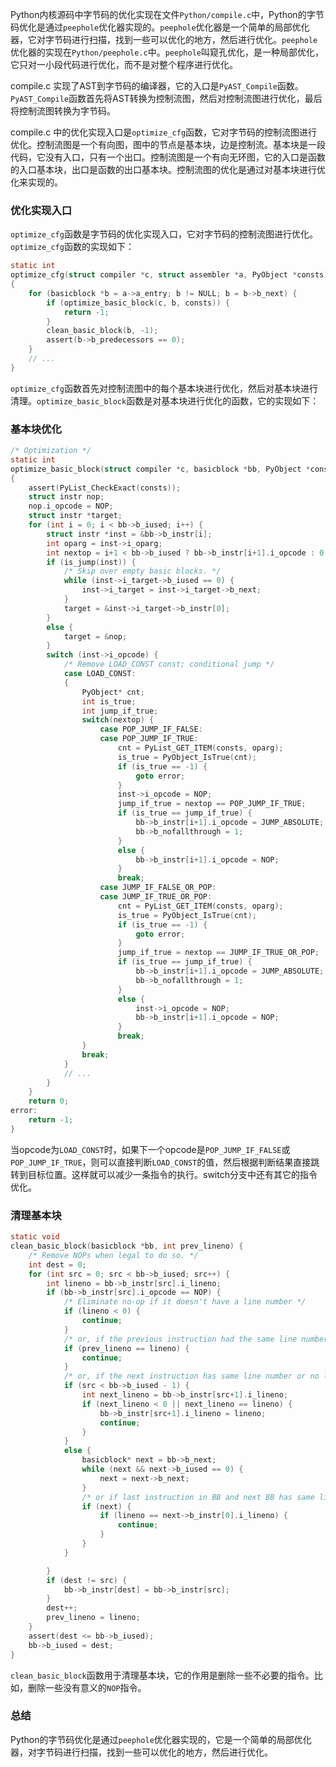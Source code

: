 
Python内核源码中字节码的优化实现在文件`Python/compile.c`中，Python的字节码优化是通过`peephole`优化器实现的。`peephole`优化器是一个简单的局部优化器，它对字节码进行扫描，找到一些可以优化的地方，然后进行优化。`peephole`优化器的实现在`Python/peephole.c`中。`peephole`叫窥孔优化，是一种局部优化，它只对一小段代码进行优化，而不是对整个程序进行优化。

compile.c 实现了AST到字节码的编译器，它的入口是`PyAST_Compile`函数。`PyAST_Compile`函数首先将AST转换为控制流图，然后对控制流图进行优化，最后将控制流图转换为字节码。

compile.c 中的优化实现入口是`optimize_cfg`函数，它对字节码的控制流图进行优化。控制流图是一个有向图，图中的节点是基本块，边是控制流。基本块是一段代码，它没有入口，只有一个出口。控制流图是一个有向无环图，它的入口是函数的入口基本块，出口是函数的出口基本块。控制流图的优化是通过对基本块进行优化来实现的。

### 优化实现入口

`optimize_cfg`函数是字节码的优化实现入口，它对字节码的控制流图进行优化。`optimize_cfg`函数的实现如下：

```c
static int
optimize_cfg(struct compiler *c, struct assembler *a, PyObject *consts)
{
    for (basicblock *b = a->a_entry; b != NULL; b = b->b_next) {
        if (optimize_basic_block(c, b, consts)) {
            return -1;
        }
        clean_basic_block(b, -1);
        assert(b->b_predecessors == 0);
    }
    // ...
}
```

`optimize_cfg`函数首先对控制流图中的每个基本块进行优化，然后对基本块进行清理。`optimize_basic_block`函数是对基本块进行优化的函数，它的实现如下：

### 基本块优化

```c
/* Optimization */
static int
optimize_basic_block(struct compiler *c, basicblock *bb, PyObject *consts)
{
    assert(PyList_CheckExact(consts));
    struct instr nop;
    nop.i_opcode = NOP;
    struct instr *target;
    for (int i = 0; i < bb->b_iused; i++) {
        struct instr *inst = &bb->b_instr[i];
        int oparg = inst->i_oparg;
        int nextop = i+1 < bb->b_iused ? bb->b_instr[i+1].i_opcode : 0;
        if (is_jump(inst)) {
            /* Skip over empty basic blocks. */
            while (inst->i_target->b_iused == 0) {
                inst->i_target = inst->i_target->b_next;
            }
            target = &inst->i_target->b_instr[0];
        }
        else {
            target = &nop;
        }
        switch (inst->i_opcode) {
            /* Remove LOAD_CONST const; conditional jump */
            case LOAD_CONST:
            {
                PyObject* cnt;
                int is_true;
                int jump_if_true;
                switch(nextop) {
                    case POP_JUMP_IF_FALSE:
                    case POP_JUMP_IF_TRUE:
                        cnt = PyList_GET_ITEM(consts, oparg);
                        is_true = PyObject_IsTrue(cnt);
                        if (is_true == -1) {
                            goto error;
                        }
                        inst->i_opcode = NOP;
                        jump_if_true = nextop == POP_JUMP_IF_TRUE;
                        if (is_true == jump_if_true) {
                            bb->b_instr[i+1].i_opcode = JUMP_ABSOLUTE;
                            bb->b_nofallthrough = 1;
                        }
                        else {
                            bb->b_instr[i+1].i_opcode = NOP;
                        }
                        break;
                    case JUMP_IF_FALSE_OR_POP:
                    case JUMP_IF_TRUE_OR_POP:
                        cnt = PyList_GET_ITEM(consts, oparg);
                        is_true = PyObject_IsTrue(cnt);
                        if (is_true == -1) {
                            goto error;
                        }
                        jump_if_true = nextop == JUMP_IF_TRUE_OR_POP;
                        if (is_true == jump_if_true) {
                            bb->b_instr[i+1].i_opcode = JUMP_ABSOLUTE;
                            bb->b_nofallthrough = 1;
                        }
                        else {
                            inst->i_opcode = NOP;
                            bb->b_instr[i+1].i_opcode = NOP;
                        }
                        break;
                }
                break;
            }
            // ...
        }
    }
    return 0;
error:
    return -1;
}
```

当opcode为`LOAD_CONST`时，如果下一个opcode是`POP_JUMP_IF_FALSE`或`POP_JUMP_IF_TRUE`，则可以直接判断`LOAD_CONST`的值，然后根据判断结果直接跳转到目标位置。这样就可以减少一条指令的执行。switch分支中还有其它的指令优化。

### 清理基本块

```c
static void
clean_basic_block(basicblock *bb, int prev_lineno) {
    /* Remove NOPs when legal to do so. */
    int dest = 0;
    for (int src = 0; src < bb->b_iused; src++) {
        int lineno = bb->b_instr[src].i_lineno;
        if (bb->b_instr[src].i_opcode == NOP) {
            /* Eliminate no-op if it doesn't have a line number */
            if (lineno < 0) {
                continue;
            }
            /* or, if the previous instruction had the same line number. */
            if (prev_lineno == lineno) {
                continue;
            }
            /* or, if the next instruction has same line number or no line number */
            if (src < bb->b_iused - 1) {
                int next_lineno = bb->b_instr[src+1].i_lineno;
                if (next_lineno < 0 || next_lineno == lineno) {
                    bb->b_instr[src+1].i_lineno = lineno;
                    continue;
                }
            }
            else {
                basicblock* next = bb->b_next;
                while (next && next->b_iused == 0) {
                    next = next->b_next;
                }
                /* or if last instruction in BB and next BB has same line number */
                if (next) {
                    if (lineno == next->b_instr[0].i_lineno) {
                        continue;
                    }
                }
            }

        }
        if (dest != src) {
            bb->b_instr[dest] = bb->b_instr[src];
        }
        dest++;
        prev_lineno = lineno;
    }
    assert(dest <= bb->b_iused);
    bb->b_iused = dest;
}
```

`clean_basic_block`函数用于清理基本块，它的作用是删除一些不必要的指令。比如，删除一些没有意义的`NOP`指令。

### 总结

Python的字节码优化是通过`peephole`优化器实现的，它是一个简单的局部优化器，对字节码进行扫描，找到一些可以优化的地方，然后进行优化。

